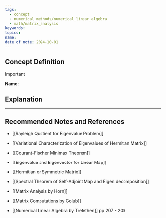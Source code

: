 ```yaml
---
tags:
  - concept
  - numerical_methods/numerical_linear_algebra
  - math/matrix_analysis
keywords: 
topics: 
name: 
date of note: 2024-10-01
---
```


## Concept Definition

>[!important]
>**Name**: 



## Explanation





-----------
##  Recommended Notes and References


- [[Rayleigh Quotient for Eigenvalue Problem]]
- [[Variational Characterization of Eigenvalues of Hermitian Matrix]]
- [[Courant-Fischer Minimax Theorem]]


- [[Eigenvalue and Eigenvector for Linear Map]]
- [[Hermitian or Symmetric Matrix]]
- [[Spectral Theorem of Self-Adjoint Map and Eigen decomposition]]


- [[Matrix Analysis by Horn]]
- [[Matrix Computations by Golub]] 
- [[Numerical Linear Algebra by Trefethen]] pp 207 - 209